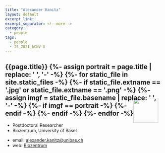 ```yaml
---
title: "Alexander Kanitz"
layout: default
excerpt_link:
excerpt_separator: <!--more-->
category:
  - people
tags:
  - people
  - IS_2021_hCNV-X
---
```


<h2>{{page.title}}
{%- assign portrait = page.title | replace: ' ', '-' -%}
{%- for static_file in site.static_files -%}
    {%- if static_file.extname == '.jpg' or static_file.extname == '.png'  -%}
        {%- assign imgf = static_file.basename | replace: ' ', '-' -%}
        {%- if imgf == portrait -%}
<img style="float: right; width: 80px; margin-top: -12px; margin-right: 10px; margin-bottom: -50px;" src="{{ static_file.path | relative_url}}" />
        {%- endif -%}
    {%- endif -%}
{%- endfor -%}</h2>

* Postdoctoral Researcher  
* Biozentrum, University of Basel

<!--more-->

* email: [alexander.kanitz@unibas.ch](mailto:alexander.kanitz@unibas.ch)
* web: [Biozentrum](http://www.biozentrum.unibas.ch/)
